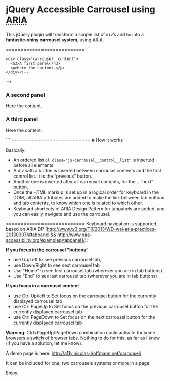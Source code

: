 # jQuery Accessible Carrousel using <abbr title="Accessible Rich Internet Application">ARIA</abbr>

<p>This jQuery plugin will transform a simple list of <code>div</code>’s and <code>hx</code> into a <strong>fantastic-shiny carrousel system</strong>, using <abbr title="Accessible Rich Internet Application">ARIA</abbr>.</p>
===========================
```
<div class="carrousel relative">      
  <div class="carrousel__container mod--hidden" 
   data-carrousel-btn-previous-img="./arrow_back.png" 
   data-carrousel-btn-next-img="./arrow_next.png"
   data-carrousel-btn-previous-text="Show previous panel"
   data-carrousel-btn-next-text="Show next panel"
   data-carrousel-prefix-classes="news"
   data-carrousel-span-text-class="invisible"
   data-carrousel-transition="fade"
   data-carrousel-existing-hx="h3">
          
    <div class="carrousel__content">
      <h3>A first panel</h3>
      <p>Here the content.</p>
    </div><!--
 --><div class="carrousel__content">
      <h3>A second panel</h3>
      <p>Here the content.</p>
    </div><!--
 --><div class="carrousel__content">
      <h3>A third panel</h3>
      <p>Here the content.</p>
    </div>
          
  </div>
</div>
```
===========================
# How it works

Basically:

- An ordered list ```ol class="js-carrousel__control__list"``` is inserted before all elements
- A div with a button is inserted between carrousel contents and the first control list. It is the “previous” button.
- Another one is inserted after all carrousel contents, for the… “next” button.
- Once the HTML markup is set up in a logical order for keyboard in the DOM, all ARIA attributes are added to make the link between tab buttons and tab contents, to know which one is related to which other.
- Keyboard shortcuts of ARIA Design Pattern for tabpanels are added, and you can easily navigate and use the carrousel.

===========================
Keyboard navigation is supported, based on ARIA DP (http://www.w3.org/TR/2013/WD-wai-aria-practices-20130307/#tabpanel && http://www.oaa-accessibility.org/examplep/tabpanel1/):

__If you focus in the carrousel "buttons"__
- use Up/Left to see previous carrousel tab, 
- use Down/Right to see next carrousel tab
- Use "Home" to see first carrousel tab (wherever you are in tab buttons)
- Use "End" to see last carrousel tab (wherever you are in tab buttons)

__If you focus in a carrousel content__
- use Ctrl Up/left to Set focus on the carrousel button for the currently displayed carrousel tab
- use Ctrl PageUp to Set focus on the previous carrousel button for the currently displayed carrousel tab
- use Ctrl PageDown to Set focus on the next carrousel button for the currently displayed carrousel tab
 
__Warning__: Ctrl+PageUp/PageDown combination could activate for some browsers a switch of browser tabs. Nothing to do for this, as far as I know (if you have a solution, let me know).


A demo page is here: http://a11y.nicolas-hoffmann.net/carrousel/ 

It can be included for one, two carrousels systems or more in a page.

Enjoy.
